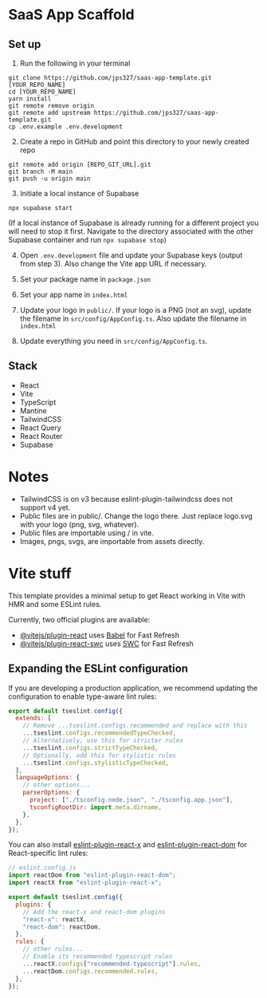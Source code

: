 # SaaS App Scaffold

## Set up

1. Run the following in your terminal

```
git clone https://github.com/jps327/saas-app-template.git [YOUR_REPO_NAME]
cd [YOUR_REPO_NAME]
yarn install
git remote remove origin
git remote add upstream https://github.com/jps327/saas-app-template.git
cp .env.example .env.development
```

2. Create a repo in GitHub and point this directory to your newly created repo

```
git remote add origin [REPO_GIT_URL].git
git branch -M main
git push -u origin main
```

3. Initiate a local instance of Supabase

```
npx supabase start
```

(If a local instance of Supabase is already running for a different project
you will need to stop it first. Navigate to the directory associated with
the other Supabase container and run `npx supabase stop`)

4. Open `.env.development` file and update your Supabase keys (output from step 3). Also change the Vite app URL if necessary.

5. Set your package name in `package.json`

6. Set your app name in `index.html`

7. Update your logo in `public/`. If your logo is a PNG (not an svg), update the filename in `src/config/AppConfig.ts`. Also update the filename in `index.html`

8. Update everything you need in `src/config/AppConfig.ts`.

## Stack

- React
- Vite
- TypeScript
- Mantine
- TailwindCSS
- React Query
- React Router
- Supabase

# Notes

- TailwindCSS is on v3 because eslint-plugin-tailwindcss does not support v4 yet.
- Public files are in public/. Change the logo there. Just replace logo.svg with your logo (png, svg, whatever).
- Public files are importable using / in vite.
- Images, pngs, svgs, are importable from assets directly.

# Vite stuff

This template provides a minimal setup to get React working in Vite with HMR and some ESLint rules.

Currently, two official plugins are available:

- [@vitejs/plugin-react](https://github.com/vitejs/vite-plugin-react/blob/main/packages/plugin-react/README.md) uses [Babel](https://babeljs.io/) for Fast Refresh
- [@vitejs/plugin-react-swc](https://github.com/vitejs/vite-plugin-react-swc) uses [SWC](https://swc.rs/) for Fast Refresh

## Expanding the ESLint configuration

If you are developing a production application, we recommend updating the configuration to enable type-aware lint rules:

```js
export default tseslint.config({
  extends: [
    // Remove ...tseslint.configs.recommended and replace with this
    ...tseslint.configs.recommendedTypeChecked,
    // Alternatively, use this for stricter rules
    ...tseslint.configs.strictTypeChecked,
    // Optionally, add this for stylistic rules
    ...tseslint.configs.stylisticTypeChecked,
  ],
  languageOptions: {
    // other options...
    parserOptions: {
      project: ["./tsconfig.node.json", "./tsconfig.app.json"],
      tsconfigRootDir: import.meta.dirname,
    },
  },
});
```

You can also install [eslint-plugin-react-x](https://github.com/Rel1cx/eslint-react/tree/main/packages/plugins/eslint-plugin-react-x) and [eslint-plugin-react-dom](https://github.com/Rel1cx/eslint-react/tree/main/packages/plugins/eslint-plugin-react-dom) for React-specific lint rules:

```js
// eslint.config.js
import reactDom from "eslint-plugin-react-dom";
import reactX from "eslint-plugin-react-x";

export default tseslint.config({
  plugins: {
    // Add the react-x and react-dom plugins
    "react-x": reactX,
    "react-dom": reactDom,
  },
  rules: {
    // other rules...
    // Enable its recommended typescript rules
    ...reactX.configs["recommended-typescript"].rules,
    ...reactDom.configs.recommended.rules,
  },
});
```
